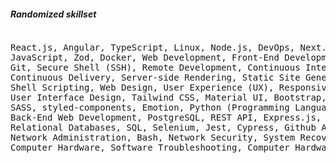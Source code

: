 ##### Randomized skillset
<pre><pre>
React.js, Angular, TypeScript, Linux, Node.js, DevOps, Next.js
JavaScript, Zod, Docker, Web Development, Front-End Development,
Git, Secure Shell (SSH), Remote Development, Continuous Integration
Continuous Delivery, Server-side Rendering, Static Site Generation
Shell Scripting, Web Design, User Experience (UX), Responsive Web Design
User Interface Design, Tailwind CSS, Material UI, Bootstrap, Github, Gitlab
SASS, styled-components, Emotion, Python (Programming Language), MongoDB
Back-End Web Development, PostgreSQL, REST API, Express.js, Web Scraping
Relational Databases, SQL, Selenium, Jest, Cypress, Github Actions
Network Administration, Bash, Network Security, System Recovery
Computer Hardware, Software Troubleshooting, Computer Hardware Troubleshooting
</pre>
</pre>

